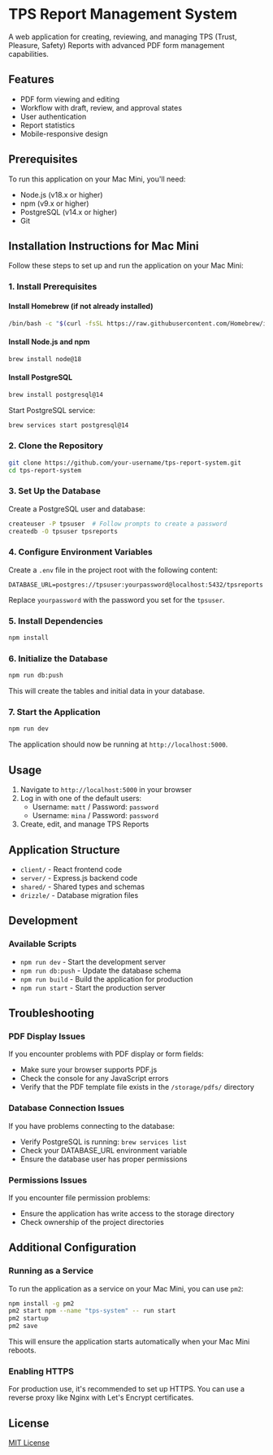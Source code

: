 # TPS Report Management System

A web application for creating, reviewing, and managing TPS (Trust, Pleasure, Safety) Reports with advanced PDF form management capabilities.

## Features

- PDF form viewing and editing
- Workflow with draft, review, and approval states
- User authentication
- Report statistics
- Mobile-responsive design

## Prerequisites

To run this application on your Mac Mini, you'll need:

- Node.js (v18.x or higher)
- npm (v9.x or higher)
- PostgreSQL (v14.x or higher)
- Git

## Installation Instructions for Mac Mini

Follow these steps to set up and run the application on your Mac Mini:

### 1. Install Prerequisites

#### Install Homebrew (if not already installed)

```bash
/bin/bash -c "$(curl -fsSL https://raw.githubusercontent.com/Homebrew/install/HEAD/install.sh)"
```

#### Install Node.js and npm

```bash
brew install node@18
```

#### Install PostgreSQL

```bash
brew install postgresql@14
```

Start PostgreSQL service:

```bash
brew services start postgresql@14
```

### 2. Clone the Repository

```bash
git clone https://github.com/your-username/tps-report-system.git
cd tps-report-system
```

### 3. Set Up the Database

Create a PostgreSQL user and database:

```bash
createuser -P tpsuser  # Follow prompts to create a password
createdb -O tpsuser tpsreports
```

### 4. Configure Environment Variables

Create a `.env` file in the project root with the following content:

```
DATABASE_URL=postgres://tpsuser:yourpassword@localhost:5432/tpsreports
```

Replace `yourpassword` with the password you set for the `tpsuser`.

### 5. Install Dependencies

```bash
npm install
```

### 6. Initialize the Database

```bash
npm run db:push
```

This will create the tables and initial data in your database.

### 7. Start the Application

```bash
npm run dev
```

The application should now be running at `http://localhost:5000`.

## Usage

1. Navigate to `http://localhost:5000` in your browser
2. Log in with one of the default users:
   - Username: `matt` / Password: `password`
   - Username: `mina` / Password: `password`
3. Create, edit, and manage TPS Reports

## Application Structure

- `client/` - React frontend code
- `server/` - Express.js backend code
- `shared/` - Shared types and schemas
- `drizzle/` - Database migration files

## Development

### Available Scripts

- `npm run dev` - Start the development server
- `npm run db:push` - Update the database schema
- `npm run build` - Build the application for production
- `npm run start` - Start the production server

## Troubleshooting

### PDF Display Issues
If you encounter problems with PDF display or form fields:
- Make sure your browser supports PDF.js
- Check the console for any JavaScript errors
- Verify that the PDF template file exists in the `/storage/pdfs/` directory

### Database Connection Issues
If you have problems connecting to the database:
- Verify PostgreSQL is running: `brew services list`
- Check your DATABASE_URL environment variable
- Ensure the database user has proper permissions

### Permissions Issues
If you encounter file permission problems:
- Ensure the application has write access to the storage directory
- Check ownership of the project directories

## Additional Configuration

### Running as a Service

To run the application as a service on your Mac Mini, you can use `pm2`:

```bash
npm install -g pm2
pm2 start npm --name "tps-system" -- run start
pm2 startup
pm2 save
```

This will ensure the application starts automatically when your Mac Mini reboots.

### Enabling HTTPS

For production use, it's recommended to set up HTTPS. You can use a reverse proxy like Nginx with Let's Encrypt certificates.

## License

[MIT License](LICENSE)